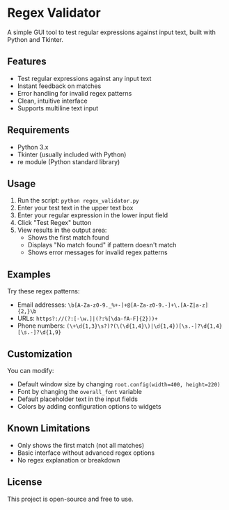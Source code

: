 # Regex Validator

A simple GUI tool to test regular expressions against input text, built with Python and Tkinter.

## Features

- Test regular expressions against any input text
- Instant feedback on matches
- Error handling for invalid regex patterns
- Clean, intuitive interface
- Supports multiline text input

## Requirements

- Python 3.x
- Tkinter (usually included with Python)
- re module (Python standard library)

## Usage

1. Run the script: `python regex_validator.py`
2. Enter your test text in the upper text box
3. Enter your regular expression in the lower input field
4. Click "Test Regex" button
5. View results in the output area:
   - Shows the first match found
   - Displays "No match found" if pattern doesn't match
   - Shows error messages for invalid regex patterns

## Examples

Try these regex patterns:

- Email addresses: `\b[A-Za-z0-9._%+-]+@[A-Za-z0-9.-]+\.[A-Z|a-z]{2,}\b`
- URLs: `https?://(?:[-\w.]|(?:%[\da-fA-F]{2}))+`
- Phone numbers: `(\+\d{1,3}\s?)?(\(\d{1,4}\)|\d{1,4})[\s.-]?\d{1,4}[\s.-]?\d{1,9}`

## Customization

You can modify:
- Default window size by changing `root.config(width=400, height=220)`
- Font by changing the `overall_font` variable
- Default placeholder text in the input fields
- Colors by adding configuration options to widgets

## Known Limitations

- Only shows the first match (not all matches)
- Basic interface without advanced regex options
- No regex explanation or breakdown

## License

This project is open-source and free to use.
